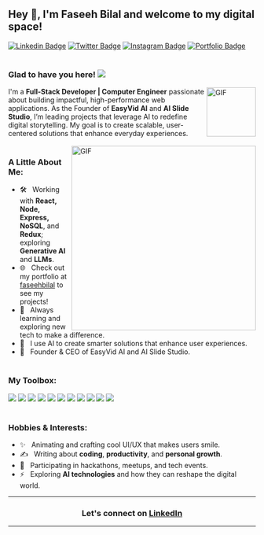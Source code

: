 ## Hey 👋, I'm Faseeh Bilal and welcome to my digital space!
[![Linkedin Badge](https://img.shields.io/badge/LinkedIn-0077B5?style=for-the-badge&logo=linkedin&logoColor=white)](https://www.linkedin.com/in/faseeh-ul-din-bilal-b44972324?utm_source=share&utm_campaign=share_via&utm_content=profile&utm_medium=android_app/)
[![Twitter Badge](https://img.shields.io/badge/Twitter-1DA1F2?style=for-the-badge&logo=twitter&logoColor=white)](https://x.com/FaseehBilal01)
[![Instagram Badge](https://img.shields.io/badge/Instagram-E1306C?style=for-the-badge&logo=instagram&logoColor=white)](https://www.instagram.com/faseeh._01?igsh=NmlvcG5qMGMzN200/)
[![Portfolio Badge](https://img.shields.io/badge/Portfolio-000000?style=for-the-badge&logo=google-chrome&logoColor=white)](https://faseehbilal.pages.dev/)
<br><br/>
### Glad to have you here! ![](https://komarev.com/ghpvc/?username=faseehbilal&color=green)
<img align="right" width="100" alt="GIF" src="assets/faseeh-gif.gif" />

I'm a **Full-Stack Developer | Computer Engineer** passionate about building impactful, high-performance web applications. As the Founder of **EasyVid AI** and **AI Slide Studio**, I’m leading projects that leverage AI to redefine digital storytelling. My goal is to create scalable, user-centered solutions that enhance everyday experiences.
<br><br/>
<img align="right" width="375" alt="GIF" src="https://i.giphy.com/media/v1.Y2lkPTc5MGI3NjExdDQxbTJmbDR5b2Q0aG84enZsdmh4YXprb2lpcmR5bTV6NHhpaTM3biZlcD12MV9pbnRlcm5hbF9naWZfYnlfaWQmY3Q9Zw/VOPK1BqsMEJRS/giphy.gif" />
 
### A Little About Me:

- 🛠 &nbsp; Working with **React, Node, Express, NoSQL**, and **Redux**; exploring **Generative AI** and **LLMs**.
- 🌐 &nbsp; Check out my portfolio at [faseehbilal]([https://faseehbilal.pages.dev/]) to see my projects!
- 🚀 &nbsp; Always learning and exploring new tech to make a difference.
- 🤖 &nbsp; I use AI to create smarter solutions that enhance user experiences.
- 💼 &nbsp; Founder & CEO of EasyVid AI and AI Slide Studio.
 <br><br/>
### My Toolbox:

<a href="#"><img src="https://img.shields.io/badge/HTML5-red?style=for-the-badge&logo=html5&labelColor=black&color=E34F26"/></a>
<a href="#"><img src="https://img.shields.io/badge/CSS3-blue?style=for-the-badge&logo=css3&logoColor=1572B6&labelColor=black&color=1572B6"/></a>
<a href="#"><img src="https://img.shields.io/badge/Javascript-yellow?style=for-the-badge&logo=javascript&labelColor=black&color=f0db4f"/></a>
<a href="#"><img src="https://img.shields.io/badge/ReactJS-blue?style=for-the-badge&logo=react&labelColor=black&color=61DAFB"/></a>
<a href="#"><img src="https://img.shields.io/badge/Node.JS-green?style=for-the-badge&logo=node.js&logoColor=white&labelColor=black&color=339933"/></a>
<a href="#"><img src="https://img.shields.io/badge/MongoDB-green?style=for-the-badge&logo=mongodb&labelColor=black&color=47A248"/></a>
<a href="#"><img src="https://img.shields.io/badge/NoSQL-black?style=for-the-badge&logo=couchbase&labelColor=black&color=BB4B3D"/></a>
<a href="#"><img src="https://img.shields.io/badge/Git-orange?style=for-the-badge&logo=git&labelColor=black&color=F05032"/></a>
<a href="#"><img src="https://img.shields.io/badge/GitHub-white?style=for-the-badge&logo=github&labelColor=black&color=181717"/></a>
<a href="#"><img src="https://img.shields.io/badge/Artificial%20Intelligence-black?style=for-the-badge&logo=tensorflow&labelColor=black&color=00C4B4"/></a>
<a href="#"><img src="https://img.shields.io/badge/Redux-purple?style=for-the-badge&logo=redux&labelColor=black&color=764ABC"/></a>
<br><br/>

### Hobbies & Interests:

- ✨ &nbsp; Animating and crafting cool UI/UX that makes users smile.
- ✍️ &nbsp; Writing about **coding**, **productivity**, and **personal growth**.
- 🚀 &nbsp; Participating in hackathons, meetups, and tech events.
- ⚡ &nbsp; Exploring **AI technologies** and how they can reshape the digital world.

---

<div align="center">

### Let's connect on [LinkedIn](https://www.linkedin.com/in/faseeh-ul-din-bilal-b44972324?utm_source=share&utm_campaign=share_via&utm_content=profile&utm_medium=android_app)

---

</div>
